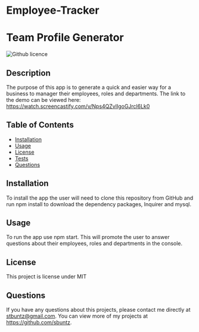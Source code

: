 # Employee-Tracker
# Team Profile Generator 
![Github licence](http://img.shields.io/badge/license-MIT-blue.svg)

## Description 
The purpose of this app is to generate a quick and easier way for a business to manager their employees, roles and departments. 
The link to the demo can be viewed here: https://watch.screencastify.com/v/Nps4QZvlIgoGJrcl6Lk0

## Table of Contents
* [Installation](#installation)
* [Usage](#usage)
* [License](#license)
* [Tests](#tests)
* [Questions](#questions)

## Installation 
To install the app the user will need to clone this repository from GitHub and run npm install to download the dependency packages, Inquirer and mysql.  


## Usage 
To run the app use npm start. This will promote the user to answer questions about their employees, roles and departments in the console. 


## License 
This project is license under MIT

## Questions
If you have any questions about this projects, please contact me directly at stbuntz@gmail.com. You can view more of my projects at https://github.com/sbuntz.
